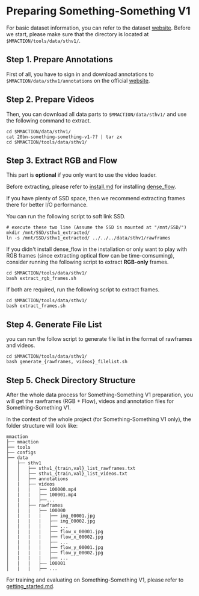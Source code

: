 # Preparing Something-Something V1

For basic dataset information, you can refer to the dataset [website](https://20bn.com/datasets/something-something/v1).
Before we start, please make sure that the directory is located at `$MMACTION/tools/data/sthv1/`.

## Step 1. Prepare Annotations

First of all, you have to sign in and download annotations to `$MMACTION/data/sthv1/annotations` on the official [website](https://20bn.com/datasets/something-something/v1).

## Step 2. Prepare Videos

Then, you can download all data parts to `$MMACTION/data/sthv1/` and use the following command to extract.

```shell
cd $MMACTION/data/sthv1/
cat 20bn-something-something-v1-?? | tar zx
cd $MMACTION/tools/data/sthv1/
```

## Step 3. Extract RGB and Flow

This part is **optional** if you only want to use the video loader.

Before extracting, please refer to [install.md](/docs/install.md) for installing [dense_flow](https://github.com/innerlee/denseflow).

If you have plenty of SSD space, then we recommend extracting frames there for better I/O performance.

You can run the following script to soft link SSD.

```shell
# execute these two line (Assume the SSD is mounted at "/mnt/SSD/")
mkdir /mnt/SSD/sthv1_extracted/
ln -s /mnt/SSD/sthv1_extracted/ ../../../data/sthv1/rawframes
```

If you didn't install dense_flow in the installation or only want to play with RGB frames (since extracting optical flow can be time-comsuming), consider running the following script to extract **RGB-only** frames.

```shell
cd $MMACTION/tools/data/sthv1/
bash extract_rgb_frames.sh
```

If both are required, run the following script to extract frames.

```shell
cd $MMACTION/tools/data/sthv1/
bash extract_frames.sh
```

## Step 4. Generate File List

you can run the follow script to generate file list in the format of rawframes and videos.

```shell
cd $MMACTION/tools/data/sthv1/
bash generate_{rawframes, videos}_filelist.sh
```

## Step 5. Check Directory Structure

After the whole data process for Something-Something V1 preparation,
you will get the rawframes (RGB + Flow), videos and annotation files for Something-Something V1.

In the context of the whole project (for Something-Something V1 only), the folder structure will look like:

```
mmaction
├── mmaction
├── tools
├── configs
├── data
│   ├── sthv1
│   │   ├── sthv1_{train,val}_list_rawframes.txt
│   │   ├── sthv1_{train,val}_list_videos.txt
│   │   ├── annotations
│   |   ├── videos
│   |   |   ├── 100000.mp4
│   |   |   ├── 100001.mp4
│   |   |   ├──...
│   |   ├── rawframes
│   |   |   ├── 100000
│   |   |   |   ├── img_00001.jpg
│   |   |   |   ├── img_00002.jpg
│   |   |   |   ├── ...
│   |   |   |   ├── flow_x_00001.jpg
│   |   |   |   ├── flow_x_00002.jpg
│   |   |   |   ├── ...
│   |   |   |   ├── flow_y_00001.jpg
│   |   |   |   ├── flow_y_00002.jpg
│   |   |   |   ├── ...
│   |   |   ├── 100001
│   |   |   ├── ...

```

For training and evaluating on Something-Something V1, please refer to [getting_started.md](/docs/getting_started.md).
